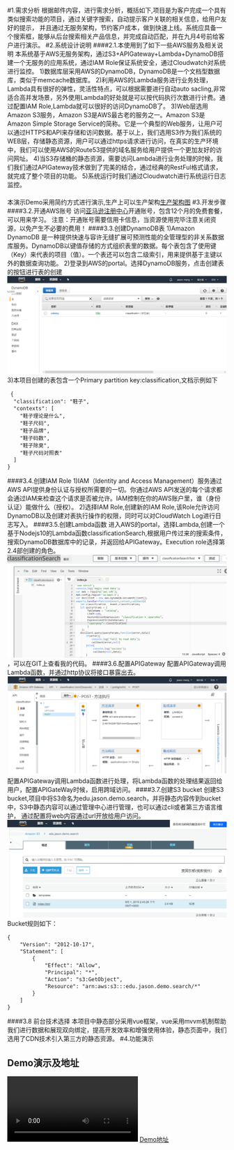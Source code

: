 #1.需求分析
根据邮件内容，进行需求分析，概括如下,项目是为客户完成一个具有类似搜索功能的项目，通过关键字搜索，自动提示客户关联的相关信息，给用户友好的提示，
并且通过无服务架构，节约客户成本，做到快速上线。系统应具备一个搜索框，能够从后台搜索相关产品信息，并完成自动匹配，并在九月4号前给客户进行演示。
#2.系统设计说明
####2.1.本使用到了如下一些AWS服务及相关说明
本系统基于AWS无服务架构，通过S3+APIGateway+Lambda+DynamoDB搭建一个无服务的应用系统，通过IAM Role保证系统安全，通过Cloudwatch对系统进行监控。
1)数据库层采用AWS的DynamoDB，DynamoDB是一个文档型数据库，类似于memcache数据库。
2)利用AWS的Lambda服务进行业务处理，Lambda具有很好的弹性，灵活性特点，可以根据需要进行自动auto sacling,非常适合高并发场景，另外使用Lambda的好处就是可以按代码执行次数进行计费。通过配置IAM Role,Lambda就可以很好的访问DynamoDB了。
3)Web层选用Amazon S3服务，Amazon S3是AWS最古老的服务之一。Amazon S3是Amazon Simple Storage Service的简称。它是一个典型的Web服务，让用户可以通过HTTPS和API来存储和访问数据。基于以上，我们选用S3作为我们系统的WEB层，存储静态资源，用户可以通过https请求进行访问，在真实的生产环境中，我们可以使用AWS的Route53提供的域名服务给用户提供一个更加友好的访问网址。
4)当S3存储桶的静态资源，需要访问Lambda进行业务处理的时候，我们我们通过APIGateway技术做到了完美的结合，通过经典的RestFul格式请求，就完成了整个项目的功能。
5)系统运行时我们通过Cloudwatch进行系统运行日志监控。
####
本演示Demo采用简约方式进行演示,生产上可以生产架构[生产架构图](./images/production-servless.png "架构")
#3.开发步骤
####3.2.开通AWS账号
访问[亚马逊注册中心](https://portal.aws.amazon.com/billing/signup?redirect_url=https%3A%2F%2Faws.amazon.com%2Fregistration-confirmation&language=zh_cn#/start "亚马逊注册中心")开通账号，包含12个月的免费套餐，可以用来学习。
注意：开通账号需要信用卡信息，当资源使用完毕注意关闭资源，以免产生不必要的费用！
####3.3.创建DynamoDB表
1)Amazon DynamoDB 是一种提供快速与容许无缝扩展可预测性能的全管理型的非关系数据库服务。DynamoDB以键值存储的方式组织表里的数据。每个表包含了使用键（Key）来代表的项目（值）。一个表还可以包含二级索引，用来提供基于主键以外的数据查询功能。
2)登录到AWS的portal。选择DynamoDB服务，点击创建表的按钮进行表的创建
![创建表](./images/DynamoDB.png "创建表")
3)本项目创建的表包含一个Primary partition key:classification,文档示例如下
```
 {
  "classification": "鞋子",
  "contexts": [
    "鞋子理论是什么",
    "鞋子尺码",
    "鞋子品牌",
    "鞋子码数",
    "鞋子除臭",
    "鞋子尺码对照表"
  ]
}
```
####3.4.创建IAM Role
1)IAM（Identity and Access Management）服务通过AWS API提供身份认证与授权所需要的一切。你通过AWS API发送的每个请求都会通过IAM来检查这个请求是否被允许。IAM控制在你的AWS账户里，谁（身份
认证）能做什么（授权）。
2)选择IAM Role,创建新的IAM Role,该Role允许访问DynamoDB以及创建对表执行操作的权限，同时可以对CloudWatch Log进行日志写入。
####3.5.创建Lambda函数
进入AWS的portal，选择Lambda,创建一个基于Nodejs10的Lambda函数classificationSearch,根据用户传过来的搜索条件，搜索DynamoDB数据库中的记录，并返回给APIGateway。Execution role选择第2.4部创建的角色。
![Lambda函数](./images/Lambda.png "Lambda函数")，可以在GIT上查看我的代码。
####3.6.配置APIGateway
配置APIGateway调用Lambda函数，并通过http协议将接口暴露出去。
![配置APIGateway](./images/apigateway.png "配置APIGateway")
配置APIGateway调用Lambda函数进行处理，将Lambda函数的处理结果返回给用户，配置APIGateWay时候，启用跨域访问。
####3.7.创建S3 bucket
创建S3 bucket,项目中将S3命名为edu.jason.demo.search，并将静态内容传到bucket中，S3中静态内容可以通过管理中心进行管理，也可以通过cli或者第三方语言维护，
通过配置将web内容通过url开放给用户访问。
![S3托管静态内容](./images/S3.png "S3托管静态内容")
Bucket规则如下：
```
{
    "Version": "2012-10-17",
    "Statement": [
        {
            "Effect": "Allow",
            "Principal": "*",
            "Action": "s3:GetObject",
            "Resource": "arn:aws:s3:::edu.jason.demo.search/*"
        }
    ]
}
```
####3.8 前台技术选择
本项目中静态部分采用vue框架，vue采用mvvm机制帮助我们进行数据和展现双向绑定，提高开发效率和增强使用体验，静态页面中，我们选用了CDN技术引入第三方的静态资源。
#4.功能演示
## Demo演示及地址
![演示](./images/演示视频.mp4 "Demo")
[Demo地址](http://edu.jason.demo.search.s3-website.us-east-2.amazonaws.com/ "Demo")


